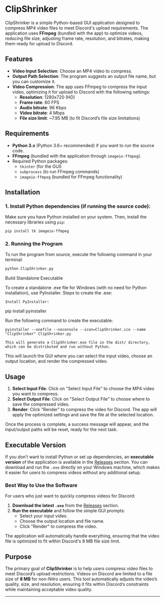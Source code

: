 # ClipShrinker

ClipShrinker is a simple Python-based GUI application designed to compress MP4 video files to meet Discord's upload requirements. The application uses **FFmpeg** (bundled with the app) to optimize videos, reducing file size, adjusting frame rate, resolution, and bitrates, making them ready for upload to Discord.

## Features

- **Video Input Selection**: Choose an MP4 video to compress.
- **Output Path Selection**: The program suggests an output file name, but you can customize it.
- **Video Compression**: The app uses FFmpeg to compress the input video, optimizing it for upload to Discord with the following settings:
  - **Resolution**: 1280x720 (HD)
  - **Frame rate**: 60 FPS
  - **Audio bitrate**: 96 Kbps
  - **Video bitrate**: 4 Mbps
  - **File size limit**: ~7.95 MB (to fit Discord’s file size limitations)

## Requirements

- **Python 3.x** (Python 3.6+ recommended) if you want to run the source code.
- **FFmpeg** (bundled with the application through `imageio-ffmpeg`).
- Required Python packages:
  - `tkinter` (for the GUI)
  - `subprocess` (to run FFmpeg commands)
  - `imageio-ffmpeg` (bundled for FFmpeg functionality)

## Installation

### 1. Install Python dependencies (if running the source code):
Make sure you have Python installed on your system. Then, install the necessary libraries using `pip`:
```bash
pip install tk imageio-ffmpeg
```

### 2. Running the Program
To run the program from source, execute the following command in your terminal:
```bash
python ClipShrinker.py
```
Build Standalone Executable

To create a standalone .exe file for Windows (with no need for Python installation), use PyInstaller.
Steps to create the .exe:

    Install PyInstaller:

pip install pyinstaller

Run the following command to create the executable:

    pyinstaller --onefile --noconsole --icon=ClipShrinker.ico --name "ClipShrinker" ClipShrinker.py

    This will generate a ClipShrinker.exe file in the dist/ directory, which can be distributed and run without Python.

This will launch the GUI where you can select the input video, choose an output location, and render the compressed video.

## Usage

1. **Select Input File**: Click on "Select Input File" to choose the MP4 video you want to compress.
2. **Select Output File**: Click on "Select Output File" to choose where to save the compressed video.
3. **Render**: Click "Render" to compress the video for Discord. The app will apply the optimized settings and save the file at the selected location.

Once the process is complete, a success message will appear, and the input/output paths will be reset, ready for the next task.

## Executable Version

If you don’t want to install Python or set up dependencies, an **executable version** of the application is available in the [Releases](https://github.com/BrunoMLG/ClipShrinker/releases) section. You can download and run the `.exe` directly on your Windows machine, which makes it easier for users to compress videos without any additional setup.

### Best Way to Use the Software

For users who just want to quickly compress videos for Discord:

1. **Download the latest `.exe`** from the [Releases](https://github.com/BrunoMLG/ClipShrinker/releases) section.
2. **Run the executable** and follow the simple GUI prompts:
   - Select your input video.
   - Choose the output location and file name.
   - Click "Render" to compress the video.

The application will automatically handle everything, ensuring that the video file is optimized to fit within Discord's 8 MB file size limit.

## Purpose

The primary goal of **ClipShrinker** is to help users compress video files to meet Discord’s upload restrictions. Videos on Discord are limited to a file size of **8 MB** for non-Nitro users. This tool automatically adjusts the video’s quality, size, and resolution, ensuring it fits within Discord’s constraints while maintaining acceptable video quality.

---
